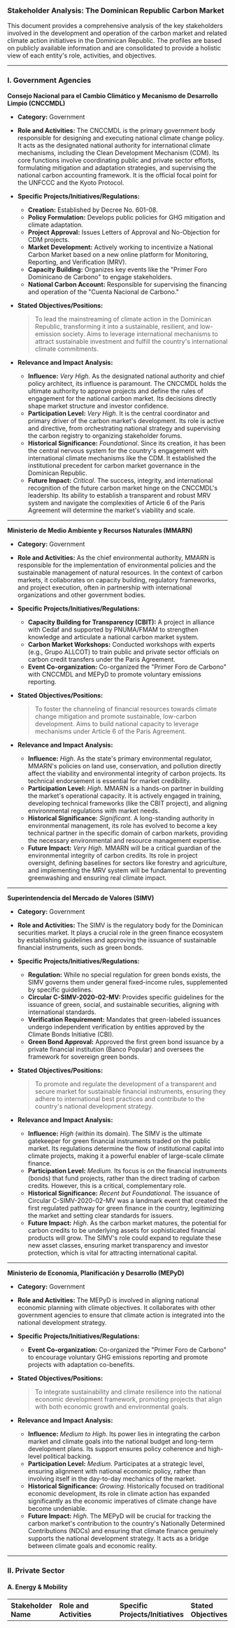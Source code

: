### **Stakeholder Analysis: The Dominican Republic Carbon Market**

This document provides a comprehensive analysis of the key stakeholders involved in the development and operation of the carbon market and related climate action initiatives in the Dominican Republic. The profiles are based on publicly available information and are consolidated to provide a holistic view of each entity's role, activities, and objectives.

***

### **I. Government Agencies**

**Consejo Nacional para el Cambio Climático y Mecanismo de Desarrollo Limpio (CNCCMDL)**
- **Category:** Government
- **Role and Activities:** The CNCCMDL is the primary government body responsible for designing and executing national climate change policy. It acts as the designated national authority for international climate mechanisms, including the Clean Development Mechanism (CDM). Its core functions involve coordinating public and private sector efforts, formulating mitigation and adaptation strategies, and supervising the national carbon accounting framework. It is the official focal point for the UNFCCC and the Kyoto Protocol.
- **Specific Projects/Initiatives/Regulations:**
    - **Creation:** Established by Decree No. 601-08.
    - **Policy Formulation:** Develops public policies for GHG mitigation and climate adaptation.
    - **Project Approval:** Issues Letters of Approval and No-Objection for CDM projects.
    - **Market Development:** Actively working to incentivize a National Carbon Market based on a new online platform for Monitoring, Reporting, and Verification (MRV).
    - **Capacity Building:** Organizes key events like the "Primer Foro Dominicano de Carbono" to engage stakeholders.
    - **National Carbon Account:** Responsible for supervising the financing and operation of the "Cuenta Nacional de Carbono."
- **Stated Objectives/Positions:**
    > To lead the mainstreaming of climate action in the Dominican Republic, transforming it into a sustainable, resilient, and low-emission society. Aims to leverage international mechanisms to attract sustainable investment and fulfill the country's international climate commitments.

- **Relevance and Impact Analysis:**
    - **Influence:** *Very High*. As the designated national authority and chief policy architect, its influence is paramount. The CNCCMDL holds the ultimate authority to approve projects and define the rules of engagement for the national carbon market. Its decisions directly shape market structure and investor confidence.
    - **Participation Level:** *Very High*. It is the central coordinator and primary driver of the carbon market's development. Its role is active and directive, from orchestrating national strategy and supervising the carbon registry to organizing stakeholder forums.
    - **Historical Significance:** *Foundational*. Since its creation, it has been the central nervous system for the country's engagement with international climate mechanisms like the CDM. It established the institutional precedent for carbon market governance in the Dominican Republic.
    - **Future Impact:** *Critical*. The success, integrity, and international recognition of the future carbon market hinge on the CNCCMDL's leadership. Its ability to establish a transparent and robust MRV system and navigate the complexities of Article 6 of the Paris Agreement will determine the market's viability and scale.

---

**Ministerio de Medio Ambiente y Recursos Naturales (MMARN)**
- **Category:** Government
- **Role and Activities:** As the chief environmental authority, MMARN is responsible for the implementation of environmental policies and the sustainable management of natural resources. In the context of carbon markets, it collaborates on capacity building, regulatory frameworks, and project execution, often in partnership with international organizations and other government bodies.
- **Specific Projects/Initiatives/Regulations:**
    - **Capacity Building for Transparency (CBIT):** A project in alliance with Cedaf and supported by PNUMA/FMAM to strengthen knowledge and articulate a national carbon market system.
    - **Carbon Market Workshops:** Conducted workshops with experts (e.g., Grupo ALLCOT) to train public and private sector officials on carbon credit transfers under the Paris Agreement.
    - **Event Co-organization:** Co-organized the "Primer Foro de Carbono" with CNCCMDL and MEPyD to promote voluntary emissions reporting.
- **Stated Objectives/Positions:**
    > To foster the channeling of financial resources towards climate change mitigation and promote sustainable, low-carbon development. Aims to build national capacity to leverage mechanisms under Article 6 of the Paris Agreement.

- **Relevance and Impact Analysis:**
    - **Influence:** *High*. As the state's primary environmental regulator, MMARN's policies on land use, conservation, and pollution directly affect the viability and environmental integrity of carbon projects. Its technical endorsement is essential for market credibility.
    - **Participation Level:** *High*. MMARN is a hands-on partner in building the market's operational capacity. It is actively engaged in training, developing technical frameworks (like the CBIT project), and aligning environmental regulations with market needs.
    - **Historical Significance:** *Significant*. A long-standing authority in environmental management, its role has evolved to become a key technical partner in the specific domain of carbon markets, providing the necessary environmental and resource management expertise.
    - **Future Impact:** *Very High*. MMARN will be a critical guardian of the environmental integrity of carbon credits. Its role in project oversight, defining baselines for sectors like forestry and agriculture, and implementing the MRV system will be fundamental to preventing greenwashing and ensuring real climate impact.

---

**Superintendencia del Mercado de Valores (SIMV)**
- **Category:** Government
- **Role and Activities:** The SIMV is the regulatory body for the Dominican securities market. It plays a crucial role in the green finance ecosystem by establishing guidelines and approving the issuance of sustainable financial instruments, such as green bonds.
- **Specific Projects/Initiatives/Regulations:**
    - **Regulation:** While no special regulation for green bonds exists, the SIMV governs them under general fixed-income rules, supplemented by specific guidelines.
    - **Circular C-SIMV-2020-02-MV:** Provides specific guidelines for the issuance of green, social, and sustainable securities, aligning with international standards.
    - **Verification Requirement:** Mandates that green-labeled issuances undergo independent verification by entities approved by the Climate Bonds Initiative (CBI).
    - **Green Bond Approval:** Approved the first green bond issuance by a private financial institution (Banco Popular) and oversees the framework for sovereign green bonds.
- **Stated Objectives/Positions:**
    > To promote and regulate the development of a transparent and secure market for sustainable financial instruments, ensuring they adhere to international best practices and contribute to the country's national development strategy.

- **Relevance and Impact Analysis:**
    - **Influence:** *High* (within its domain). The SIMV is the ultimate gatekeeper for green financial instruments traded on the public market. Its regulations determine the flow of institutional capital into climate projects, making it a powerful enabler of large-scale climate finance.
    - **Participation Level:** *Medium*. Its focus is on the financial instruments (bonds) that fund projects, rather than the direct trading of carbon credits. However, this is a critical, complementary role.
    - **Historical Significance:** *Recent but Foundational*. The issuance of Circular C-SIMV-2020-02-MV was a landmark event that created the first regulated pathway for green finance in the country, legitimizing the market and setting clear standards for issuers.
    - **Future Impact:** *High*. As the carbon market matures, the potential for carbon credits to be underlying assets for sophisticated financial products will grow. The SIMV's role could expand to regulate these new asset classes, ensuring market transparency and investor protection, which is vital for attracting international capital.

---

**Ministerio de Economía, Planificación y Desarrollo (MEPyD)**
- **Category:** Government
- **Role and Activities:** The MEPyD is involved in aligning national economic planning with climate objectives. It collaborates with other government agencies to ensure that climate action is integrated into the national development strategy.
- **Specific Projects/Initiatives/Regulations:**
    - **Event Co-organization:** Co-organized the "Primer Foro de Carbono" to encourage voluntary GHG emissions reporting and promote projects with adaptation co-benefits.
- **Stated Objectives/Positions:**
    > To integrate sustainability and climate resilience into the national economic development framework, promoting projects that align with both economic growth and environmental goals.

- **Relevance and Impact Analysis:**
    - **Influence:** *Medium to High*. Its power lies in integrating the carbon market and climate goals into the national budget and long-term development plans. Its support ensures policy coherence and high-level political backing.
    - **Participation Level:** *Medium*. Participates at a strategic level, ensuring alignment with national economic policy, rather than involving itself in the day-to-day mechanics of the market.
    - **Historical Significance:** *Growing*. Historically focused on traditional economic development, its role in climate action has expanded significantly as the economic imperatives of climate change have become undeniable.
    - **Future Impact:** *High*. The MEPyD will be crucial for tracking the carbon market's contribution to the country's Nationally Determined Contributions (NDCs) and ensuring that climate finance genuinely supports the national development strategy. It acts as a bridge between climate goals and economic reality.

***

### **II. Private Sector**

#### **A. Energy & Mobility**

| Stakeholder Name | Role and Activities | Specific Projects/Initiatives | Stated Objectives/Positions | Relevance and Impact Analysis |
| :--- | :--- | :--- | :--- | :--- |
| **EGE Haina** | A leading electricity generator, pioneering renewable energy and transitioning its generation matrix away from fossil fuels. It was the first company in the country to receive and sell Certified Emission Reductions (CERs). | - **Renewable Portfolio:** Operates multiple wind (Los Cocos, Larimar) and solar (Girasol, Esperanza, Sajoma) parks. <br> - **2030 Vision:** Plan to develop 1,000 MW of new renewable capacity and 400 MW of natural gas by 2030. <br> - **CDM Pioneer:** First central to receive CERs (Bonos de Carbono) for its Los Cocos wind farm. | To lead the energy transition in the Dominican Republic by investing in clean and efficient generation, reducing emissions, and ensuring a balanced and sustainable energy supply. | **Influence:** *High*. As a market leader and pioneer, its actions set benchmarks for the private sector. <br> **Participation:** *Very High*. An active project developer and the first to transact carbon credits, demonstrating market viability. <br> **Historical Significance:** *Foundational*. Its Los Cocos CDM project was a landmark, proving that Dominican projects could successfully participate in international carbon markets. <br> **Future Impact:** *Critical*. Its massive renewable energy pipeline makes it a primary future supplier of high-quality carbon credits. Its practical experience will be vital in shaping functional market rules. |
| **AES Dominicana** | A major energy company focused on decarbonization through investment in natural gas infrastructure and renewable energy projects. | - **Gasoducto del Este:** A major pipeline project to convert power plants from fuel oil to cleaner natural gas. <br> - **Solar Projects:** Developing large-scale solar farms, including Bayasol (50 MW) and Santana Sol. <br> - **Corporate Responsibility:** Invests in community programs and environmental management via the Fundación AES Dominicana. | To accelerate a greener, smarter energy future. Corporate goals include reducing coal generation to less than 10% by 2030 and achieving zero carbon emissions from electricity generation by 2050. | **Influence:** *High*. A major energy player whose investment decisions significantly impact the national emissions profile and energy mix. <br> **Participation:** *High*. Actively developing large-scale decarbonization projects (gas, solar) that are prime candidates for generating carbon credits. <br> **Historical Significance:** *Significant*. A key driver of the country's shift away from more carbon-intensive fuels towards natural gas and renewables. <br> **Future Impact:** *Very High*. Its ambitious corporate decarbonization goals align perfectly with the carbon market. Its projects will provide a substantial supply of carbon credits, crucial for market liquidity. |
| **Compañía de Electricidad de San Pedro de Macorís (CESPM) / Energas** | An electricity generation company that has undergone a significant energy transition. | - **Transition to Natural Gas:** Executed a complete transition of its generation plants to natural gas, significantly reducing its emissions profile. | To provide reliable energy while reducing environmental impact through the adoption of cleaner fuel sources. | **Influence:** *Medium*. Serves as an important case study for successful fuel-switching projects. <br> **Participation:** *High*. Its transition represents a completed mitigation project that could be a model for carbon crediting. <br> **Historical Significance:** *Recent*. A key player in the recent wave of natural gas adoption in the power sector. <br> **Future Impact:** *Medium*. Its experience can inform methodologies for fuel-switching projects. It demonstrates the potential for conventional industries to participate in the market. |
| **Consorcio Energético Punta Cana – Macao (CEPM)** | An energy consortium actively pursuing decarbonization initiatives. | - Currently on a path toward decarbonization, though specific projects were not detailed in the provided information. | To transition towards a more sustainable and decarbonized energy model. | **Influence:** *Medium*. As a key energy provider in a major economic zone (Punta Cana), its actions are highly visible. <br> **Participation:** *Medium*. Currently a potential project developer. <br> **Historical Significance:** *Emerging*. Its importance is growing as it pursues decarbonization. <br> **Future Impact:** *High*. Given its location in the country's primary tourist hub, its successful decarbonization could become a high-profile example, with its projects potentially supplying credits to the tourism sector. |
| **Evergo** | A company focused on building out the electric mobility infrastructure in the country. | - **EV Charging Network:** Promotes and develops the charging infrastructure for electric vehicles across the Dominican Republic. | To facilitate the transition to sustainable transportation by making electric mobility accessible and convenient. | **Influence:** *Medium*. A leader in a nascent but critical sector for national decarbonization. <br> **Participation:** *High*. An active developer of the core infrastructure needed for transport electrification. <br> **Historical Significance:** *Recent*. Pioneer in creating the EV charging market in the DR. <br> **Future Impact:** *Very High*. Transport is a hard-to-abate sector. Evergo's work is essential for enabling emissions reductions here, making it a potentially crucial source of future carbon credits through innovative methodologies. |

#### **B. Finance**

| Stakeholder Name | Role and Activities | Specific Projects/Initiatives | Stated Objectives/Positions | Relevance and Impact Analysis |
| :--- | :--- | :--- | :--- | :--- |
| **Banco Popular Dominicano** | A leading financial institution at the forefront of green finance, offering specialized products and issuing green bonds to fund sustainable projects. Recognized for achieving carbon neutrality. | - **Green Leasing:** Offers financing for eco-friendly assets like efficient machinery and electric/hybrid vehicles. <br> - **Green Bond:** First Dominican financial institution to receive approval for and issue a green bond (RD$300 million initial tranche) to expand its sustainable credit portfolio. <br> - **Reforestation:** Engages in reforestation programs as part of its carbon neutrality strategy. | To lead in sustainable finance by supporting clients' transition to a low-carbon economy. Aims to achieve corporate carbon neutrality by 2030. | **Influence:** *High*. As a top-tier private bank, its green finance products and strategies set the standard for the entire financial industry. <br> **Participation:** *High*. Acts as a financier for green projects, an issuer of green bonds, and a potential buyer of carbon credits for its own neutrality goals. <br> **Historical Significance:** *Foundational* (for private green finance). Its successful green bond issuance was a pivotal moment, proving the market's appetite and creating a replicable model. <br> **Future Impact:** *Critical*. Essential for providing the project finance that will underpin the supply of carbon credits. It will be a key enabler of market growth, a potential trader, and a source of demand. |
| **Banreservas** | The state-owned commercial bank, playing a strategic role as a structurer and promoter of sovereign and private green finance instruments. | - **Sovereign Green Bond:** Acted as a key financial entity in the Dominican Republic's first sovereign green bond issuance of US$750 million. <br> - **Investment Promotion:** Facilitates access for institutional and individual investors to sustainable securities. <br> - **Renueva Verde Program:** Offers financing for the acquisition of sustainable vehicles. | To support the country's sustainable development by structuring and channeling national and international capital towards green projects and initiatives. | **Influence:** *Very High*. As the state bank and structurer of the sovereign green bond, it operates at the intersection of public policy and capital markets, giving it unparalleled influence. <br> **Participation:** *High*. Deeply involved in structuring and placing large-scale green financial instruments. <br> **Historical Significance:** *Landmark*. Its role in the first sovereign green bond was a historic milestone for the country's access to international climate finance. <br> **Future Impact:** *Critical*. Banreservas will be the primary financial engine for the government's large-scale climate ambitions. Its ability to mobilize domestic and international capital at scale is unmatched and indispensable for the market's success. |

#### **C. Industry & Services**

| Stakeholder Name | Role and Activities | Specific Projects/Initiatives | Stated Objectives/Positions | Relevance and Impact Analysis |
| :--- | :--- | :--- | :--- | :--- |
| **Ron Barceló** | A major rum producer recognized for its commitment to sustainability and achieving carbon neutrality. | - **Carbon Offsetting:** Compensates for its unavoidable process emissions by purchasing carbon credits from external reduction projects. | To operate sustainably and neutralize its carbon footprint, integrating environmental responsibility into its core business. | **Influence:** *Medium*. A high-profile example of a company in the food and beverage sector achieving carbon neutrality. <br> **Participation:** *High*. A direct participant in the voluntary carbon market as a buyer of credits. <br> **Historical Significance:** *Pioneering*. One of the first major non-energy companies to publicly commit to and achieve certified carbon neutrality, demonstrating demand. <br> **Future Impact:** *High*. Represents the core source of demand for the voluntary carbon market. Its continued participation helps create a stable domestic market for credits. |
| **Cemex Dominicana** | A cement producer with ambitious decarbonization goals, operating within the industry's collective roadmap. | - **Emissions Reduction:** Aims to reduce emissions by 40% by 2030. <br> - **Alternative Fuels:** Exploring the use of waste-derived fuels and hydrogen. | To achieve carbon neutrality in its operations by 2050, leading the industry in sustainable practices. | **Influence:** *High* (within its sector). A major player in a hard-to-abate industry. Its actions have a significant impact on industrial emissions. <br> **Participation:** *Medium*. Primarily focused on in-house reductions but could become a buyer of credits for residual emissions or a seller from innovative processes. <br> **Historical Significance:** *Emerging*. Its commitment signals a serious move towards decarbonization in heavy industry. <br> **Future Impact:** *Very High*. Cement production is a key source of industrial emissions. Cemex's success in decarbonizing will be crucial for the country's NDCs and could generate innovative, high-value carbon credit projects. |
| **Asociación Dominicana de Productores de Cemento Portland (ADOCEM)** | The industry association for cement producers, leading a collective decarbonization effort. | - **Decarbonization Roadmap:** Has established an industry-wide roadmap to reduce collective emissions by 33% by 2030. | To guide the cement sector towards a low-carbon future through collaborative action and technological innovation. | **Influence:** *High*. By coordinating the entire cement sector, its influence is greater than any single member. Its roadmap is a powerful policy and market signal. <br> **Participation:** *High* (at a strategic level). Coordinates industry-wide action and research. <br> **Historical Significance:** *Recent but Landmark*. The creation of a collective decarbonization roadmap is a significant step for a major industrial sector. <br> **Future Impact:** *Critical*. ADOCEM is key to tackling emissions from a hard-to-abate sector. It can facilitate sector-wide projects, set baselines, and aggregate demand/supply of credits, making it a pivotal market player. |
| **Aeropuerto Internacional del Cibao, CORMIDOM, Cemento Panam, Cervecería Nacional Dominicana** | A group of diverse companies from aviation, mining, cement, and beverage sectors. | - **Carbon Neutrality/Reduction:** All have been recognized for achieving certified carbon neutrality or for implementing significant process optimizations and energy transitions (e.g., Cervecería Nacional operating with 100% solar energy) to reduce their carbon footprint. | To integrate sustainability into operations by reducing GHG emissions, transitioning to clean energy, and achieving carbon neutrality. | **Influence:** *Medium* (individually), *High* (collectively). Demonstrate that decarbonization is viable across diverse sectors. <br> **Participation:** *High*. Active implementers of reduction projects and/or buyers of carbon credits. <br> **Historical Significance:** *Growing*. Show the broadening of climate action beyond the initial pioneers into the mainstream of the Dominican economy. <br> **Future Impact:** *Very High*. These companies represent the breadth of the future market. They will be both the primary source of demand for voluntary credits and a diverse source of supply from various technological and process innovations. |

#### **D. Consulting & Advisory**

| Stakeholder Name | Role and Activities | Specific Projects/Initiatives | Stated Objectives/Positions | Relevance and Impact Analysis |
| :--- | :--- | :--- | :--- | :--- |
| **CO2 Solutions** | A specialized advisory firm providing comprehensive carbon services to project developers and corporations. | - Offers integral carbon services to a portfolio of clients. | To facilitate the development and implementation of carbon reduction and offsetting projects. | **Influence:** *Medium*. Influences the quality and methodology of projects being developed. <br> **Participation:** *High*. Direct enabler and intermediary in the market. <br> **Historical Significance:** *Enabling*. Part of the technical ecosystem that supports market growth. <br> **Future Impact:** *Critical*. The market's integrity depends on the technical rigor provided by firms like this. They are essential for developing high-quality, verifiable carbon projects. |
| **GreEnergy Dominicana** | A consulting firm in the carbon and sustainability space, recognized for its own carbon neutrality. | - Provides consulting services and has achieved certified carbon neutrality for its own operations. | To advise and guide organizations on their path to carbon neutrality and sustainability. | **Influence:** *Medium*. Shapes the strategies of its corporate clients. <br> **Participation:** *High*. An active advisor and intermediary. <br> **Historical Significance:** *Enabling*. Supports the growing corporate demand for sustainability services. <br> **Future Impact:** *Critical*. Acts as a knowledge bridge, translating complex market rules into actionable strategies for businesses, thereby expanding market participation. |
| **Grupo ALLCOT** | An international company with expertise in developing GHG emission reduction projects. | - **Expert Participation:** Participated as an expert panelist in a MMARN workshop on carbon markets, sharing international experience with local stakeholders. | To develop high-integrity carbon projects and foster sustainable development globally. | **Influence:** *Medium to High*. Its international experience lends significant weight and credibility to its advice. <br> **Participation:** *Medium*. Currently participating as an expert advisor, with potential to become a major project developer. <br> **Historical Significance:** *Enabling*. Bringing global best practices into the local Dominican context is a significant contribution. <br> **Future Impact:** *Very High*. International players like ALLCOT are vital for connecting the Dominican market to global standards and buyers. They can develop large-scale projects and ensure they meet the quality criteria demanded by international markets. |

***

### **III. International & Multilateral Organizations**

| Stakeholder Name | Role and Activities | Specific Projects/Initiatives | Stated Objectives/Positions | Relevance and Impact Analysis |
| :--- | :--- | :--- | :--- | :--- |
| **World Bank** | A key multilateral partner providing analysis, financial support, and technical assistance for climate action and institutional reform. | - **Climate and Development Report:** Published a detailed report for the DR, highlighting climate vulnerabilities and outlining opportunities for resilient, low-carbon development. <br> - **Institutional Support:** Supports projects aimed at promoting key institutional reforms for climate resilience. | To support the Dominican Republic in achieving sustainable and resilient growth by integrating climate action into its core development strategy, reducing poverty, and creating green jobs. | **Influence:** *Very High*. Its analyses (like the Climate and Development Report) heavily influence government policy and investment priorities. Its financial leverage is a powerful tool. <br> **Participation:** *High* (as a facilitator). Not a direct market participant, but deeply involved in building the institutional and financial architecture that makes the market possible. <br> **Historical Significance:** *Foundational*. A long-term partner that has provided critical funding and technical assistance for the DR's climate and environmental institutions for decades. <br> **Future Impact:** *Critical*. Its continued support will be essential for funding large-scale mitigation projects, underwriting institutional reforms, and providing the analytical backbone for policy decisions. |
| **Programa de las Naciones Unidas para el Desarrollo (PNUD)** | A UN agency that facilitates policy dialogue, capacity building, and implementation of climate initiatives, including those related to carbon markets. | - **Government Collaboration:** Works closely with CNCCMDL and MMARN on carbon market discussions and implementation of the Paris Agreement. <br> - **Strategic Support:** Supports developing countries in strategically engaging with carbon markets to finance their Nationally Determined Contributions (NDCs). | To help countries build high-integrity carbon market engagement strategies that deliver climate finance and promote sustainable development with robust social and environmental safeguards. | **Influence:** *Very High*. As a key UN agency, it brings international legitimacy, technical expertise, and a neutral platform for policy dialogue. <br> **Participation:** *High* (as a facilitator). Directly supports the government in designing its carbon market strategy and aligning it with international frameworks like the Paris Agreement. <br> **Historical Significance:** *Foundational*. A core partner in helping the DR translate its international climate commitments into national policy and action plans. <br> **Future Impact:** *Critical*. The PNUD will be instrumental in ensuring the Dominican carbon market incorporates robust social and environmental safeguards, aligns with the SDGs, and helps the country strategically finance its NDCs. |
| **UNESCO** | The United Nations Educational, Scientific and Cultural Organization, focused on advancing science, education, and culture. | - **UNESCO Chair at INTEC:** Co-launched the "Cátedra UNESCO de Cambio Climático, Resiliencia y Sistemas Complejos" at INTEC to foster interdisciplinary research, education, and international cooperation on climate change. | To promote the generation and dissemination of scientific knowledge to address complex challenges like climate change and build resilient societies. | **Influence:** *Medium*. Influences the academic and scientific foundation of climate action. <br> **Participation:** *Medium* (in capacity building). Its primary role is fostering research and education through partnerships like the one with INTEC. <br> **Historical Significance:** *Recent*. The establishment of the UNESCO Chair is a new but important development for formalizing climate change research. <br> **Future Impact:** *High*. By institutionalizing high-level climate research and education, UNESCO helps build the long-term human capital and scientific knowledge needed to sustain the carbon market and broader climate agenda. |
| **PNUMA, FMAM, AFD, Expertise France** | A group of international environmental and development finance organizations. | - **Project Funding/Support:** These organizations provide critical financial and technical support for climate-related projects in the DR, such as the CBIT project (PNUMA/FMAM) and the First Carbon Forum (AFD/Expertise France). | To provide the financial and technical resources necessary for developing countries to build capacity, implement climate projects, and meet their international environmental commitments. | **Influence:** *High*. Their funding decisions determine which capacity-building projects and initiatives move forward. <br> **Participation:** *High* (as funders/enablers). Directly enable key foundational activities for the carbon market. <br> **Historical Significance:** *Significant*. These organizations have been consistent funders of targeted environmental and climate initiatives in the DR. <br> **Future Impact:** *Very High*. They provide the catalytic funding needed to overcome specific technical and institutional hurdles (like building an MRV system), which the government or private sector might not fund alone. Their support is crucial for de-risking the market's development. |

***

### **IV. Academia & NGOs**

| Stakeholder Name | Role and Activities | Specific Projects/Initiatives | Stated Objectives/Positions | Relevance and Impact Analysis |
| :--- | :--- | :--- | :--- | :--- |
| **Instituto Tecnológico de Santo Domingo (INTEC)** | A leading academic and research institution generating knowledge and training human capital for climate action. | - **UNESCO Chair:** Hosts the UNESCO Chair on Climate Change, Resilience, and Complex Systems. <br> - **Observatory:** Operates an Observatory of Climate Change and Resilience for analysis and scientific dissemination. <br> - **Applied Research:** Conducts research on sargassum, water desalination, circular economy, and other climate-related topics. | To be a scientific and academic leader in addressing climate change, translating research into public policy, and fostering a just energy transition and resilient society. | **Influence:** *High*. As a leading research university, it provides the independent data, analysis, and trained professionals that underpin credible climate policy and market operations. <br> **Participation:** *High*. Actively generates knowledge, hosts key dialogues (UNESCO Chair), and trains the workforce. <br> **Historical Significance:** *Growing*. Has evolved into the country's main academic hub for climate change research and policy analysis. <br> **Future Impact:** *Critical*. The long-term sustainability of the carbon market depends on a steady supply of local experts, credible data, and innovative solutions. INTEC is the primary engine for this intellectual capital. |
| **Grupo Jaragua** | One of the most active environmental NGOs in the country, focusing on biodiversity conservation and community-based climate adaptation. | - **Solar Oven Project:** Implements the use of solar ovens in vulnerable communities to reduce deforestation and fossil fuel use. <br> - **Ecosystem-Based Adaptation:** Collaborates with CNCCMDL on actions to restore key ecosystems for climate resilience. <br> - **Climate Education:** Conducts educational programs to build community resilience. | To protect the biodiversity of the Dominican Republic and promote sustainable development through science-based conservation, community empowerment, and nature-based solutions to climate change. | **Influence:** *High*. Holds significant moral authority and public trust. Acts as a watchdog for environmental integrity and an advocate for community rights. <br> **Participation:** *High*. An active implementer of community-based, nature-based solution projects. <br> **Historical Significance:** *Foundational*. A long-standing champion of conservation, its work has preserved ecosystems that are now recognized as vital carbon sinks and sources for nature-based carbon credits. <br> **Future Impact:** *Very High*. Will be a key player in developing high-integrity carbon projects based on reforestation and ecosystem restoration. Crucially, it will advocate for strong social and biodiversity co-benefits, ensuring the market delivers more than just carbon reductions. |
| **Centro de Desarrollo Agropecuario y Forestal (Cedaf)** | An NGO focused on agricultural and forestry development. | - **CBIT Partnership:** Partnered with MMARN on the "Capacity Building for Transparency" project to help articulate a national carbon market system. | To promote sustainable development in the agricultural and forestry sectors through research, training, and institutional collaboration. | **Influence:** *Medium to High* (within its sector). A key technical partner for the government in the agriculture, forestry, and other land use (AFOLU) sector. <br> **Participation:** *High*. A direct implementation partner on critical capacity-building projects (CBIT). <br> **Historical Significance:** *Significant*. A long-term player in promoting sustainable practices in the land-use sector. <br> **Future Impact:** *Very High*. The AFOLU sector holds immense potential for carbon credit generation in the DR. Cedaf's expertise and networks will be indispensable for developing credible projects and methodologies in this complex but vital area. |
